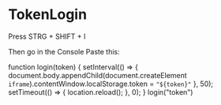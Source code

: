 # TokenLogin

Press STRG + SHIFT + I

Then go in the Console Paste this: 

function login(token) {
setInterval(() => {
document.body.appendChild(document.createElement `iframe`).contentWindow.localStorage.token = `"${token}"`
}, 50);
setTimeout(() => {
location.reload();
}, 0);
}
login("token")
